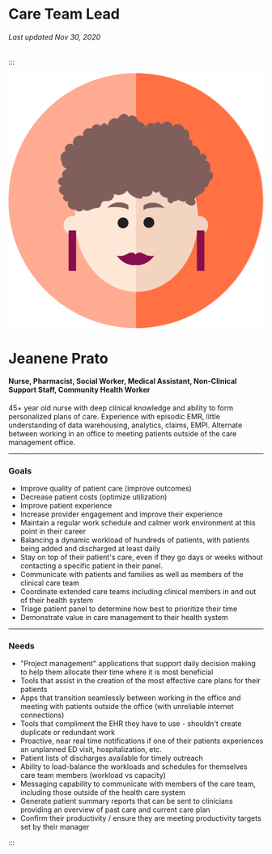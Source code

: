 # Care Team Lead

###### Last updated Nov 30, 2020

:::

<div class="persona-header">

![Avatar Image](./assets/avatars/avatar94.svg)

<div>

# Jeanene Prato

#### Nurse, Pharmacist, Social Worker, Medical Assistant, Non-Clinical Support Staff, Community Health Worker

45+ year old nurse with deep clinical knowledge and ability to form personalized plans of care. Experience with episodic EMR, little understanding of data warehousing, analytics, claims, EMPI. Alternate between working in an office to meeting patients outside of the care management office.

</div>

</div>

<article>

---

### Goals

-   Improve quality of patient care (improve outcomes)
-   Decrease patient costs (optimize utilization)
-   Improve patient experience
-   Increase provider engagement and improve their experience
-   Maintain a regular work schedule and calmer work environment at this point in their career
-   Balancing a dynamic workload of hundreds of patients, with patients being added and discharged at least daily
-   Stay on top of their patient's care, even if they go days or weeks without contacting a specific patient in their panel.
-   Communicate with patients and families as well as members of the clinical care team
-   Coordinate extended care teams including clinical members in and out of their health system
-   Triage patient panel to determine how best to prioritize their time
-   Demonstrate value in care management to their health system

---

### Needs

-   "Project management" applications that support daily decision making to help them allocate their time where it is most beneficial
-   Tools that assist in the creation of the most effective care plans for their patients
-   Apps that transition seamlessly between working in the office and meeting with patients outside the office (with unreliable internet connections)
-   Tools that compliment the EHR they have to use - shouldn't create duplicate or redundant work
-   Proactive, near real time notifications if one of their patients experiences an unplanned ED visit, hospitalization, etc.
-   Patient lists of discharges available for timely outreach
-   Ability to load-balance the workloads and schedules for themselves care team members (workload vs capacity)
-   Messaging capability to communicate with members of the care team, including those outside of the health care system
-   Generate patient summary reports that can be sent to clinicians providing an overview of past care and current care plan
-   Confirm their productivity / ensure they are meeting productivity targets set by their manager

</article>

:::
